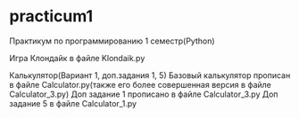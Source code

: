 # practicum1
Практикум по программированию 1 семестр(Python)

Игра Клондайк в файле Klondaik.py



Калькулятор(Вариант 1, доп.задания 1, 5)
Базовый калькулятор прописан в файле Calculator.py(также его более совершенная версия в файле Calculator_3.py)
Доп задание 1 прописано в файле Calculator_3.py
Доп задание 5 в файле Calculator_1.py

